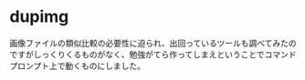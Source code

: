 # dupimg

画像ファイルの類似比較の必要性に迫られ、出回っているツールも調べてみたのですがしっくりくるものがなく、勉強がてら作ってしまえということでコマンドプロンプト上で動くものにしました。
